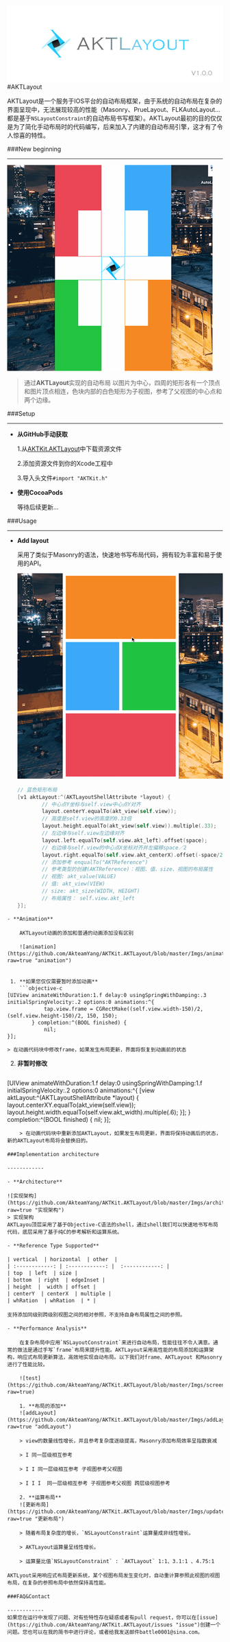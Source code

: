 ![AKTKit.AKTLayout](https://raw.githubusercontent.com/AkteamYang/AKTKit.AKTLayout/master/Imgs/AKTLayout.jpg)
#AKTLayout

AKTLayout是一个服务于IOS平台的自动布局框架，由于系统的自动布局在复杂的界面呈现中，无法展现较高的性能（Masonry、PrueLayout、FLKAutoLayout...都是基于`NSLayoutConstraint`的自动布局书写框架）。AKTLayout最初的目的仅仅是为了简化手动布局时的代码编写，后来加入了内建的自动布局引擎，这才有了令人惊喜的特性。

###New beginning

---------------
![orientation](https://github.com/AkteamYang/AKTKit.AKTLayout/blob/master/Imgs/AutoLayout.gif?raw=true)
> 通过**AKTLayout**实现的自动布局
以图片为中心，四周的矩形各有一个顶点和图片顶点相连，色块内部的白色矩形为子视图，参考了父视图的中心点和两个边缘。

###Setup

------------
- **从GitHub手动获取**
	
	1.从[AKTKit.AKTLayout](https://github.com/AkteamYang/AKTKit.AKTLayout/releases "AKTKit.AKTLayout")中下载资源文件

	2.添加资源文件到你的Xcode工程中
	
	3.导入头文件`#import "AKTKit.h"`
- **使用CocoaPods**
	
	等待后续更新...


###Usage

------------


- **Add layout**

	采用了类似于Masonry的语法，快速地书写布局代码，拥有较为丰富和易于使用的API。

	![Demo1](https://github.com/AkteamYang/AKTKit.AKTLayout/blob/master/Imgs/orientation.gif?raw=true "Demo1")

	```objective-c
	// 蓝色矩形布局
    [v1 aktLayout:^(AKTLayoutShellAttribute *layout) {
			// 中心点Y坐标与self.view中心点Y对齐
			layout.centerY.equalTo(akt_view(self.view));
			// 高度是self.view的高度的0.33倍
			layout.height.equalTo(akt_view(self.view)).multiple(.33);
			// 左边缘与self.view左边缘对齐
			layout.left.equalTo(self.view.akt_left).offset(space);
			// 右边缘与self.view的中心点X坐标对齐并左偏移space／2
			layout.right.equalTo(self.view.akt_centerX).offset(-space/2);
			// 添加参考 enqualTo("AKTReference")
			// 参考类型的创建(AKTReference)：视图、值、size、视图的布局属性
			// 视图: akt_value(VALUE)
			// 值: akt_view(VIEW)
			// size: akt_size(WIDTH, HEIGHT)
			// 布局属性： self.view.akt_left
    }];
```
- **Animation**

	AKTLayout动画的添加和普通的动画添加没有区别

	![animation](https://github.com/AkteamYang/AKTKit.AKTLayout/blob/master/Imgs/animation.gif?raw=true "animation")
	
	
 1. **如果您仅仅需要暂时添加动画**
	```objective-c
[UIView animateWithDuration:1.f delay:0 usingSpringWithDamping:.3 initialSpringVelocity:.2 options:0 animations:^{
            tap.view.frame = CGRectMake((self.view.width-150)/2, (self.view.height-150)/2, 150, 150);
        } completion:^(BOOL finished) {
			nil;
}];
```
	> 在动画代码块中修改frame，如果发生布局更新，界面将恢复到动画前的状态

 2. **非暂时修改**
	```objective-c
[UIView animateWithDuration:1.f delay:0 usingSpringWithDamping:1.f initialSpringVelocity:.2 options:0 animations:^{
			[view aktLayout:^(AKTLayoutShellAttribute *layout) {
				layout.centerXY.equalTo(akt_view(self.view));
				layout.height.width.equalTo(self.view.akt_width).multiple(.6);
			}];
} completion:^(BOOL finished) {
			nil;
}];
```
	> 在动画代码块中重新添加AKTLayout，如果发生布局更新，界面将保持动画后的状态，新的AKTLayout布局将会替换旧的。

###Implementation architecture

------------

- **Architecture**

![实现架构](https://github.com/AkteamYang/AKTKit.AKTLayout/blob/master/Imgs/architecture.jpg?raw=true "实现架构")
> 实现架构
AKTLayou顶层采用了基于Objective-C语法的shell，通过shell我们可以快速地书写布局代码，底层采用了基于纯C的参考解析和运算系统。

- **Reference Type Supported**

| vertical  | horizontal  | other  |
| :------------: | :------------: |  :------------: |
| top  | left  | size |
| bottom  | right  | edgeInset |
| height  |  width | offset |
| centerY  | centerX  | multiple |
| whRation  | whRation  | * |

支持添加同级别跨级别视图之间的相对参照，不支持自身布局属性之间的参照。

- **Performance Analysis**

	在复杂布局中应用`NSLayoutConstraint`来进行自动布局，性能往往不令人满意。通常的做法是通过手写`frame`布局来提升性能。AKTLayout采用高性能的布局添加和运算架构，响应式布局更新算法，高效地实现自动布局。以下我们对frame、AKTLayout 和Masonry进行了性能比较。

	![test](https://github.com/AkteamYang/AKTKit.AKTLayout/blob/master/Imgs/screenShot.png?raw=true)

	1. **布局的添加**
	![addLayout](https://github.com/AkteamYang/AKTKit.AKTLayout/blob/master/Imgs/addLayout.jpg?raw=true "addLayout")
	
	> view的数量线性增长，并且参考复杂度逐级提高，Masonry添加布局效率呈指数衰减
	
	> I 同一层级相互参考
	
	> I I 同一层级相互参考 子视图参考父视图
	
	> I I I  同一层级相互参考 子视图参考父视图 跨层级视图参考

	2. **运算布局**
	![更新布局](https://github.com/AkteamYang/AKTKit.AKTLayout/blob/master/Imgs/updateLayout.jpg?raw=true "更新布局")
	
	> 随着布局复杂度的增长，`NSLayoutConstraint`运算量成非线性增长。
	
	> AKTLayout运算量呈线性增长。
	
	> 运算量比值`NSLayoutConstraint` : `AKTLayout` 1:1、3.1:1 、4.75:1
	
AKTLyout采用响应式布局更新系统，某个视图布局发生变化时，自动重计算参照此视图的视图布局，在复杂的参照布局中依然保持高性能。

###FAQ&Contact

------------
如果您在运行中发现了问题、对有些特性存在疑惑或者有pull request，你可以在[issue](https://github.com/AkteamYang/AKTKit.AKTLayout/issues "issue")创建一个问题。您也可以在我的简书中进行评论，或者给我发送邮件battle0001@sina.com。


